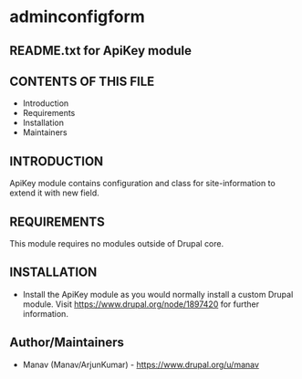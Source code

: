 # adminconfigform
README.txt for ApiKey module
---------------------------

CONTENTS OF THIS FILE
---------------------

 * Introduction
 * Requirements
 * Installation
 * Maintainers

INTRODUCTION
------------

ApiKey module contains configuration and class for site-information to 
extend it with new field.


REQUIREMENTS
------------

This module requires no modules outside of Drupal core.


INSTALLATION
------------

 - Install the ApiKey module as you would normally install a custom Drupal
   module. Visit https://www.drupal.org/node/1897420 for further information.


Author/Maintainers
------------------

 - Manav (Manav/ArjunKumar) - https://www.drupal.org/u/manav
